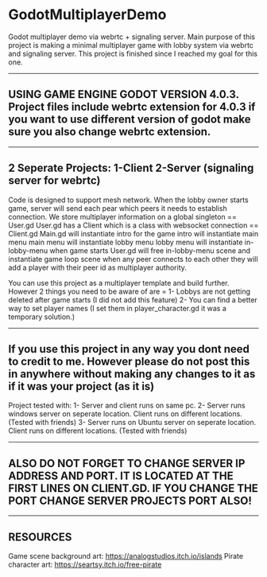 # GodotMultiplayerDemo

Godot multiplayer demo via webrtc + signaling server.
Main purpose of this project is making a minimal multiplayer game with lobby system via webrtc and signaling server.
This project is finished since I reached my goal for this one.

---------------------------------------
USING GAME ENGINE GODOT VERSION 4.0.3.
Project files include webrtc extension for 4.0.3 if you want to use different version of godot make sure you also change webrtc extension.
----------------------------------------
------------------------------
2 Seperate Projects:
1-Client
2-Server (signaling server for webrtc)
-------------------------------


Code is designed to support mesh network.
When the lobby owner starts game, server will send each pear which peers it needs to establish connection.
We store multiplayer information on a global singleton == User.gd
User.gd has a Client which is a class with websocket connection == Client.gd
Main.gd will instantiate intro for the game
intro will instantiate main menu
main menu will instantiate lobby menu
lobby menu will instantiate in-lobby-menu
when game starts User.gd will free in-lobby-menu scene and instantiate game loop scene
when any peer connects to each other they will add a player with their peer id as multiplayer authority.

You can use this project as a multiplayer template and build further.
However 2 things you need to be aware of are =
1- Lobbys are not getting deleted after game starts (I did not add this feature)
2- You can find a better way to set player names (I set them in player_character.gd it was a temporary solution.)

----------
If you use this project in any way you dont need to credit to me.
However please do not post this in anywhere without making any changes to it as if it was your project (as it is)
----------

Project tested with:
1- Server and client runs on same pc.
2- Server runs windows server on seperate location. Client runs on different locations. (Tested with friends)
3- Server runs on Ubuntu server on seperate location. Client runs on different locations. (Tested with friends)

--------
ALSO DO NOT FORGET TO CHANGE SERVER IP ADDRESS AND PORT. IT IS LOCATED AT THE FIRST LINES ON CLIENT.GD. IF YOU CHANGE THE PORT CHANGE SERVER PROJECTS PORT ALSO!
--------

-----
RESOURCES
-----
Game scene background art: https://analogstudios.itch.io/islands 
Pirate character art: https://seartsy.itch.io/free-pirate
